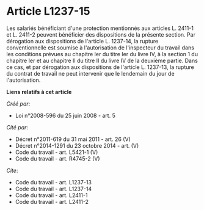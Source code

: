 # Article L1237-15

Les salariés bénéficiant d'une protection mentionnés aux articles L. 2411-1 et L. 2411-2 peuvent bénéficier des dispositions
de la présente section. Par dérogation aux dispositions de l'article L. 1237-14, la rupture conventionnelle est soumise à
l'autorisation de l'inspecteur du travail dans les conditions prévues au chapitre Ier du titre Ier du livre IV, à la section
1 du chapitre Ier et au chapitre II du titre II du livre IV de la deuxième partie. Dans ce cas, et par dérogation aux
dispositions de l'article L. 1237-13, la rupture du contrat de travail ne peut intervenir que le lendemain du jour de
l'autorisation.

**Liens relatifs à cet article**

_Créé par_:

  - Loi n°2008-596 du 25 juin 2008 - art. 5

_Cité par_:

  - Décret n°2011-619 du 31 mai 2011 - art. 26 (V)
  - Décret n°2014-1291 du 23 octobre 2014 - art. (V)
  - Code du travail - art. L5421-1 (V)
  - Code du travail - art. R4745-2 (V)

_Cite_:

  - Code du travail - art. L1237-13
  - Code du travail - art. L1237-14
  - Code du travail - art. L2411-1
  - Code du travail - art. L2411-2
